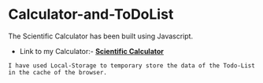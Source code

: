 # Calculator-and-ToDoList
The Scientific Calculator has been built using Javascript.

 - Link to my Calculator:- **[Scientific Calculator](http://janitor-mole-52543.bitballoon.com/)**
 
```
I have used Local-Storage to temporary store the data of the Todo-List in the cache of the browser.
```
 

